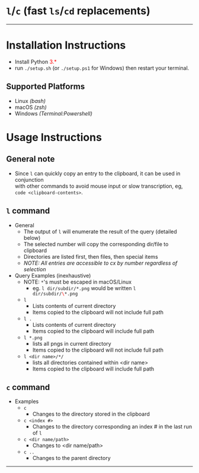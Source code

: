 # <code>l</code>/<code>c</code> (fast <code>ls</code>/<code>cd</code> replacements)

<hr>

# Installation Instructions
* Install Python <span style="color:red">3.\*</span>
* run <code>./setup.sh</code> (or <code>./setup.ps1</code> for Windows) then restart your terminal.
## Supported Platforms
* Linux _(bash)_
* macOS _(zsh)_
* Windows _(Terminal:Powershell)_
# Usage Instructions
## General note
* Since <code>l</code> can quickly copy an entry to the clipboard, it can be used in conjunction  
with other commands to avoid mouse input or slow transcription, eg, <code>code \<clipboard-contents\></code>.
## <code>l</code> command
* General
    * The output of <code>l</code> will enumerate the result of the query (detailed below)
    * The selected number will copy the corresponding dir/file to clipboard
    * Directories are listed first, then files, then special items
    * _NOTE: All entries are accessible to cx by number regardless of selection_
* Query Examples (inexhaustive)
    * NOTE: <code>*</code>'s must be escaped in macOS/Linux
        * eg. <code>l dir/subdir/\*.png</code> would be written <code>l dir/subdir/<span style="color:red">\\</span>\*.png</code> 
    * <code>l</code>
        * Lists contents of current directory
        * Items copied to the clipboard will not include full path
    * <code>l .</code>
        * Lists contents of current directory
        * Items copied to the clipboard will include full path        
    * <code>l \*.png</code>
        * lists all pngs in current directory
        * Items copied to the clipboard will not include full path
    * <code>l \<dir name\>/*/</code>
        * lists all directories contained within \<dir name\>
        * Items copied to the clipboard will include full path

## <code>c</code> command
* Examples
    * <code>c</code>
        * Changes to the directory stored in the clipboard
    * <code>c \<index #\></code>
        * Changes to the directory corresponding an index # in the last run of <code>l</code>
    * <code>c \<dir name/path\></code>
        * Changes to \<dir name/path\>
    * <code>c ..</code>
        * Changes to the parent directory

<hr>